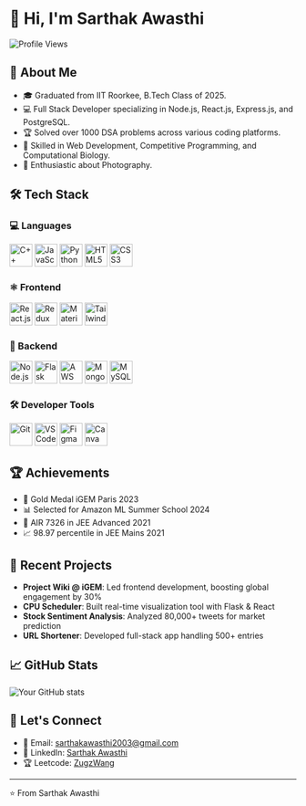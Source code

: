 # 👋 Hi, I'm Sarthak Awasthi
![Profile Views](https://komarev.com/ghpvc/?username=hacksorcerer&color=green&style=for-the-badge)

## 🚀 About Me
- 🎓 Graduated from IIT Roorkee, B.Tech Class of 2025.
- 💻 Full Stack Developer specializing in Node.js, React.js, Express.js, and PostgreSQL.
- 🏆 Solved over 1000 DSA problems across various coding platforms.
- 🔬 Skilled in Web Development, Competitive Programming, and Computational Biology.
- 📸 Enthusiastic about Photography.

## 🛠️ Tech Stack

### 💻 Languages
<p align="left">
  <img src="https://cdn.jsdelivr.net/gh/devicons/devicon/icons/cplusplus/cplusplus-original.svg" alt="C++" width="40" height="40"/>
  <img src="https://cdn.jsdelivr.net/gh/devicons/devicon/icons/javascript/javascript-original.svg" alt="JavaScript" width="40" height="40"/>
  <img src="https://cdn.jsdelivr.net/gh/devicons/devicon/icons/python/python-original.svg" alt="Python" width="40" height="40"/>
  <img src="https://cdn.jsdelivr.net/gh/devicons/devicon/icons/html5/html5-original.svg" alt="HTML5" width="40" height="40"/>
  <img src="https://cdn.jsdelivr.net/gh/devicons/devicon/icons/css3/css3-original.svg" alt="CSS3" width="40" height="40"/>
</p>

### ⚛️ Frontend
<p align="left">
  <img src="https://cdn.jsdelivr.net/gh/devicons/devicon/icons/react/react-original.svg" alt="React.js" width="40" height="40"/>
  <img src="https://cdn.jsdelivr.net/gh/devicons/devicon/icons/redux/redux-original.svg" alt="Redux" width="40" height="40"/>
  <img src="https://cdn.jsdelivr.net/gh/devicons/devicon/icons/materialui/materialui-original.svg" alt="Material UI" width="40" height="40"/>
  <img src="https://upload.wikimedia.org/wikipedia/commons/d/d5/Tailwind_CSS_Logo.svg" alt="Tailwind CSS" width="40" height="40"/>
</p>

### 🔧 Backend
<p align="left">
  <img src="https://cdn.jsdelivr.net/gh/devicons/devicon/icons/nodejs/nodejs-original.svg" alt="Node.js" width="40" height="40"/>
  <img src="https://cdn.jsdelivr.net/gh/devicons/devicon/icons/flask/flask-original.svg" alt="Flask" width="40" height="40"/>
  <img src="https://upload.wikimedia.org/wikipedia/commons/9/93/Amazon_Web_Services_Logo.svg" alt="AWS" width="40" height="40"/>
  <img src="https://cdn.jsdelivr.net/gh/devicons/devicon/icons/mongodb/mongodb-original.svg" alt="MongoDB" width="40" height="40"/>
  <img src="https://cdn.jsdelivr.net/gh/devicons/devicon/icons/mysql/mysql-original.svg" alt="MySQL" width="40" height="40"/>
</p>

### 🛠️ Developer Tools
<p align="left">
  <img src="https://cdn.jsdelivr.net/gh/devicons/devicon/icons/git/git-original.svg" alt="Git" width="40" height="40"/>
  <img src="https://cdn.jsdelivr.net/gh/devicons/devicon/icons/vscode/vscode-original.svg" alt="VS Code" width="40" height="40"/>
  <img src="https://cdn.jsdelivr.net/gh/devicons/devicon/icons/figma/figma-original.svg" alt="Figma" width="40" height="40"/>
  <img src="https://cdn.simpleicons.org/canva/00C4CC" alt="Canva" width="40" height="40"/>
</p>




## 🏆 Achievements
- 🥇 Gold Medal iGEM Paris 2023 
- 📊 Selected for Amazon ML Summer School 2024
- 🎯 AIR 7326 in JEE Advanced 2021
- 📈 98.97 percentile in JEE Mains 2021

## 🔭 Recent Projects
- **Project Wiki @ iGEM**: Led frontend development, boosting global engagement by 30%
- **CPU Scheduler**: Built real-time visualization tool with Flask & React
- **Stock Sentiment Analysis**: Analyzed 80,000+ tweets for market prediction
- **URL Shortener**: Developed full-stack app handling 500+ entries

## 📈 GitHub Stats
![Your GitHub stats](https://github-readme-stats.vercel.app/api?username=hacksorcerer&show_icons=true&theme=radical)



## 🤝 Let's Connect
- 📧 Email: sarthakawasthi2003@gmail.com
- 💼 LinkedIn: [Sarthak Awasthi](https://www.linkedin.com/in/sarthak-awasthi-2a156622a/)
- 🏆 Leetcode: [ZugzWang](https://leetcode.com/u/ZugsWang/)

---
⭐️ From Sarthak Awasthi
